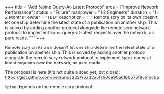 +++
title = "Add %pine Query-At-Latest Protocol"
arcs = ["Improve Network Performance"]
status = "Future"
manpower = "1-2 Engineers"
duration = "1-2 Months"
owner = "TBD"
description = """
Remote scry on its own doesn't let one ship determine the latest state of a publication on another ship.  This is solved by adding another protocol alongside the remote scry network protocol to implement `%pine` query-at-latest requests over the network, as pure reads.
"""
+++

Remote scry on its own doesn't let one ship determine the latest state of a publication on another ship.  This is solved by adding another protocol alongside the remote scry network protocol to implement `%pine` query-at-latest requests over the network, as pure reads.

The proposal is here (it's not quite a spec yet, but close):
https://gist.github.com/belisarius222/95ad2a5f650ce90a61bb575f9ce1bcba

`%pine` depends on the remote scry protocol.